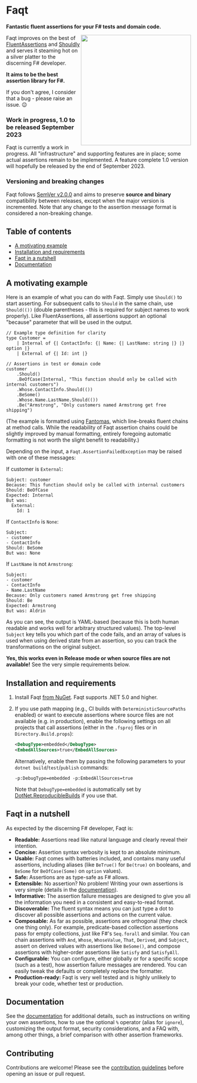 Faqt
====

**Fantastic fluent assertions for your F# tests and domain code.**

<img src="https://raw.githubusercontent.com/cmeeren/Faqt/main/logo/faqt-logo-docs.png" width="300" align="right" />

Faqt improves on the best of [FluentAssertions](https://github.com/fluentassertions/fluentassertions)
and [Shouldly](https://github.com/shouldly/shouldly) and serves it steaming hot on a silver platter to the discerning F#
developer.

**It aims to be the best assertion library for F#.**

If you don't agree, I consider that a bug - please raise an issue. 😉

### Work in progress, 1.0 to be released September 2023

Faqt is currently a work in progress. All "infrastructure" and supporting features are in place; some actual assertions
remain to be implemented. A feature complete 1.0 version will hopefully be released by the end of September 2023.

### Versioning and breaking changes

Faqt follows [SemVer v2.0.0](https://semver.org/) and aims to preserve **source and binary** compatibility between
releases, except when the major version is incremented. Note that any change to the assertion message format is
considered a non-breaking change.

## Table of contents

<!-- TOC -->

* [A motivating example](#a-motivating-example)
* [Installation and requirements](#installation-and-requirements)
* [Faqt in a nutshell](#faqt-in-a-nutshell)
* [Documentation](#documentation)

<!-- TOC -->

## A motivating example

Here is an example of what you can do with Faqt. Simply use `Should()` to start asserting. For subsequent calls
to `Should` in the same chain, use `Should(())` (double parentheses - this is required for subject names to work
properly). Like FluentAssertions, all assertions support an optional "because" parameter that will be used in the
output.

```f#
// Example type definition for clarity
type Customer =
    | Internal of {| ContactInfo: {| Name: {| LastName: string |} |} option |}
    | External of {| Id: int |}

// Assertions in test or domain code
customer
    .Should()
    .BeOfCase(Internal, "This function should only be called with internal customers")
    .Whose.ContactInfo.Should(())
    .BeSome()
    .Whose.Name.LastName.Should(())
    .Be("Armstrong", "Only customers named Armstrong get free shipping")
```

(The example is formatted using [Fantomas](https://fsprojects.github.io/fantomas/), which line-breaks fluent chains at
method calls. While the readability of Faqt assertion chains could be slightly improved by manual formatting, entirely
foregoing automatic formatting is not worth the slight benefit to readability.)

Depending on the input, a `Faqt.AssertionFailedException` may be raised with one of these messages:

If customer is `External`:

```
Subject: customer
Because: This function should only be called with internal customers
Should: BeOfCase
Expected: Internal
But was:
  External:
    Id: 1
```

If `ContactInfo` is `None`:

```
Subject:
- customer
- ContactInfo
Should: BeSome
But was: None
```

If `LastName` is not `Armstrong`:

```
Subject:
- customer
- ContactInfo
- Name.LastName
Because: Only customers named Armstrong get free shipping
Should: Be
Expected: Armstrong
But was: Aldrin
```

As you can see, the output is YAML-based (because this is both human readable and works well for arbitrary structured
values). The top-level `Subject` key tells you which part of the code fails, and an array of values is used when using
derived state from an assertion, so you can track the transformations on the original subject.

**Yes, this works even in Release mode or when source files are not available!** See the very simple requirements below.

## Installation and requirements

1. Install Faqt [from NuGet](https://www.nuget.org/packages/Faqt). Faqt supports .NET 5.0 and higher.
2. If you use path mapping (e.g., CI builds with `DeterministicSourcePaths` enabled) or want to execute assertions where
   source files are not available (e.g. in production), enable the following settings on all projects that call
   assertions (either in the `.fsproj` files or in `Directory.Build.props`):

   ```xml
   <DebugType>embedded</DebugType>
   <EmbedAllSources>true</EmbedAllSources>
   ```

   Alternatively, enable them by passing the following parameters to your `dotnet build`/`test`/`publish` commands:

   ```
   -p:DebugType=embedded -p:EmbedAllSources=true
   ```

   Note that `DebugType=embedded` is automatically set
   by [DotNet.ReproducibleBuilds](https://github.com/dotnet/reproducible-builds) if you use that.

## Faqt in a nutshell

As expected by the discerning F# developer, Faqt is:

- **Readable:** Assertions read like natural language and clearly reveal their intention.
- **Concise:** Assertion syntax verbosity is kept to an absolute minimum.
- **Usable:** Faqt comes with batteries included, and contains many useful assertions, including aliases
  (like `BeTrue()` for `Be(true)` on booleans, and `BeSome` for `BeOfCase(Some)` on `option` values).
- **Safe:** Assertions are as type-safe as F# allows.
- **Extensible:** No assertion? No problem! Writing your own assertions is very simple (details in
  the [documentation](DOCUMENTATION.md)).
- **Informative:** The assertion failure messages are designed to give you all the information you need in a consistent
  and easy-to-read format.
- **Discoverable:** The fluent syntax means you can just type a dot to discover all possible assertions and actions on
  the current value.
- **Composable:** As far as possible, assertions are orthogonal (they check one thing only). For example,
  predicate-based collection assertions pass for empty collections, just like F#'s `Seq.forall` and similar. You can
  chain assertions with `And`, `Whose`, `WhoseValue`, `That`, `Derived`, and `Subject`, assert on derived values with
  assertions like `BeSome()`, and compose assertions with higher-order assertions like `Satisfy` and `SatisfyAll`.
- **Configurable:** You can configure, either globally or for a specific scope (such as a test), how assertion failure
  messages are rendered. You can easily tweak the defaults or completely replace the formatter.
- **Production-ready:** Faqt is very well tested and is highly unlikely to break your code, whether test or production.

## Documentation

See the [documentation](DOCUMENTATION.md) for additional details, such as instructions on writing your own assertions,
how to use the optional `%` operator (alias for `ignore`), customizing the output format, security considerations, and a
FAQ with, among other things, a brief comparison with other assertion frameworks.

## Contributing

Contributions are welcome! Please see the [contribution guidelines](CONTRIBUTING.md) before opening an issue or pull
request.
